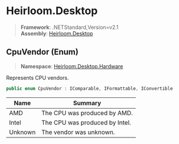 # Heirloom.Desktop

> **Framework**: .NETStandard,Version=v2.1  
> **Assembly**: [Heirloom.Desktop][0]

## CpuVendor (Enum)

> **Namespace**: [Heirloom.Desktop.Hardware][0]

Represents CPU vendors.

```cs
public enum CpuVendor : IComparable, IFormattable, IConvertible
```

| Name    | Summary                        |
|---------|--------------------------------|
| AMD     | The CPU was produced by AMD.   |
| Intel   | The CPU was produced by Intel. |
| Unknown | The vendor was unknown.        |

[0]: ../../Heirloom.Desktop.md
